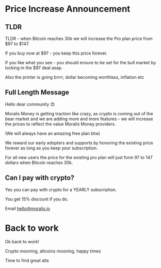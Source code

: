 # Price Increase Announcement

## TLDR

TLDR - when Bitcoin reaches 30k we will increase the Pro plan price from $97 to $147.

If you buy now at $97 - you keep this price forever.

If you like what you see - you should ensure to be set for the bull market by locking in the $97 deal asap.

Also the printer is going brrrr, dollar becoming worthless, inflation etc

## Full Length Message
Hello dear community 😍 

Moralis Money is getting traction like crazy, as crypto is coming out of the bear market and we are adding more and more features - we will increase the prices to reflect the value Moralis Money providers.

(We will always have an amazing free plan btw)

We reward our early adopters and supports by honoring the existing price forever as long as you keep your subscription.

For all new users the price for the existing pro plan will just form 97 to 147 dollars when Bitcoin reaches 30k.


## Can I pay with crypto?

Yes you can pay with crypto for a YEARLY subscription.

You get 15% discount if you do.

Email hello@moralis.io

# Back to work

Ok back to work!

Crypto mooning, altcoins mooning, happy times

Time to find great alts
